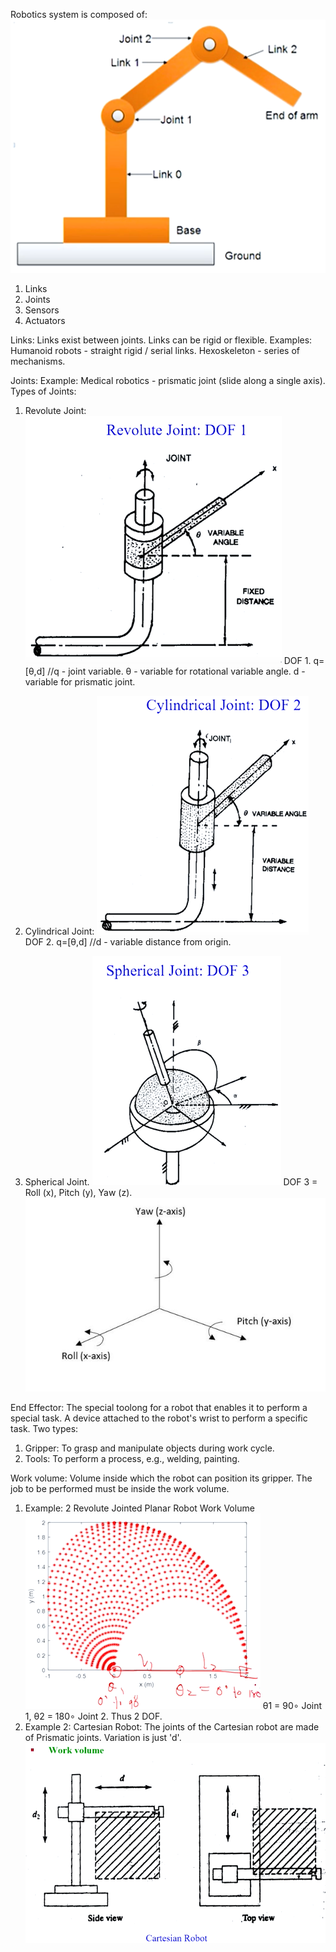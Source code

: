 Robotics system is composed of:
![alt text](image.png)
1. Links
2. Joints
3. Sensors
4. Actuators

Links:
Links exist between joints. Links can be rigid or flexible.
Examples: Humanoid robots - straight rigid / serial links. Hexoskeleton - series of mechanisms.

Joints:
Example: Medical robotics - prismatic joint (slide along a single axis).
Types of Joints:

1. Revolute Joint:
![alt text](image-1.png)
DOF 1.
q=[θ,d] //q - joint variable. θ - variable for rotational variable angle. d - variable for prismatic joint.

2. Cylindrical Joint:
![alt text](image-2.png)
DOF 2.
q=[θ,d] //d - variable distance from origin.

3. Spherical Joint.
![alt text](image-3.png)
DOF 3 = Roll (x), Pitch (y), Yaw (z).
![alt text](yaw_pitch_rollJPG.jpg)

End Effector:
The special toolong for a robot that enables it to perform a special task.
A device attached to the robot's wrist to perform a specific task.
Two types:
1. Gripper:
To grasp and manipulate objects during work cycle.
2. Tools:
To perform a process, e.g., welding, painting.

Work volume:
Volume inside which the robot can position its gripper. 
The job to be performed must be inside the work volume.
1. Example: 2 Revolute Jointed Planar Robot Work Volume
![alt text](image-4.png)
θ1 = 90∘ Joint 1, θ2 = 180∘ Joint 2. Thus 2 DOF.
2. Example 2: Cartesian Robot:
The joints of the Cartesian robot are made of Prismatic joints. Variation is just 'd'.
![alt text](image-5.png)